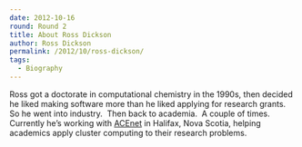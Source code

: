 ```yaml
---
date: 2012-10-16
round: Round 2
title: About Ross Dickson
author: Ross Dickson
permalink: /2012/10/ross-dickson/
tags:
  - Biography
---
```

Ross got a doctorate in computational chemistry in the 1990s, then decided he liked making software more than he liked applying for research grants.  So he went into industry.  Then back to academia.  A couple of times.  Currently he&#8217;s working with [ACEnet][1] in Halifax, Nova Scotia, helping academics apply cluster computing to their research problems.

 [1]: http://www.ace-net.ca "ACEnet"
